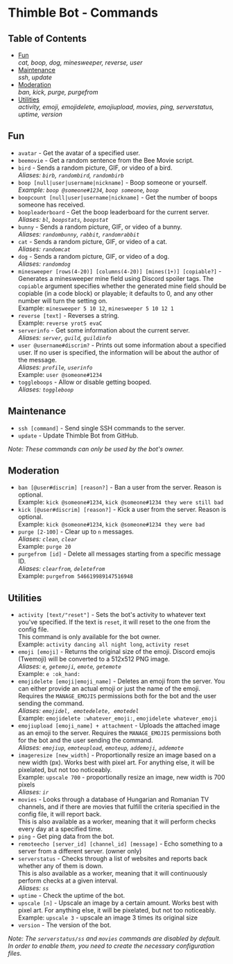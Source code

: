 # Thimble Bot - Commands

## Table of Contents

 * [Fun](#fun)<br>*cat, boop, dog, minesweeper, reverse, user*
 * [Maintenance](#maintenance)<br>*ssh*, *update*
 * [Moderation](#moderation)<br>*ban, kick, purge, purgefrom*
 * [Utilities](#utilities)<br>*activity, emoji, emojidelete, emojiupload, movies, ping, serverstatus, uptime, version*

## Fun

 * `avatar` - Get the avatar of a specified user.
 * `beemovie` - Get a random sentence from the Bee Movie script.
 * `bird` - Sends a random picture, GIF, or video of a bird.<br>*Aliases: `birb`, `randombird`, `randombirb`*
 * `boop [null|user|username|nickname]` - Boop someone or yourself.<br>*Example: `boop @someone#1234`, `boop someone`, `boop`*
 * `boopcount [null|user|username|nickname]` - Get the number of boops someone has received.
 * `boopleaderboard` - Get the boop leaderboard for the current server.<br>*Aliases: `bl`, `boopstats`, `boopstat`*
 * `bunny` - Sends a random picture, GIF, or video of a bunny.<br>*Aliases: `randombunny`, `rabbit`, `randomrabbit`*
 * `cat` - Sends a random picture, GIF, or video of a cat.<br>*Aliases: `randomcat`*
 * `dog` - Sends a random picture, GIF, or video of a dog.<br>*Aliases: `randomdog`*
 * `minesweeper [rows(4-20)] [columns(4-20)] [mines(1+)] [copiable?]` - Generates a minesweeper mine field using Discord spoiler tags. The `copiable` argument specifies whether the generated mine field should be copiable (in a code block) or playable; it defaults to 0, and any other number will turn the setting on.<br>Example: `minesweeper 5 10 12`, `minesweeper 5 10 12 1`
 * `reverse [text]` - Reverses a string.<br>Example: `reverse yrotS evaC`
 * `serverinfo` - Get some information about the current server.<br>*Aliases: `server`, `guild`, `guildinfo`*
 * `user @username#discrim?` - Prints out some information about a specified user. If no user is specified, the information will be about the author of the message.<br>*Aliases: `profile`, `userinfo`*<br>Example: `user @someone#1234`
 * `toggleboops` - Allow or disable getting booped.<br>*Aliases: `toggleboop`*

## Maintenance
 * `ssh [command]` - Send single SSH commands to the server.
 * `update` - Update Thimble Bot from GitHub.

*Note: These commands can only be used by the bot's owner.*

## Moderation

 * `ban [@user#discrim] [reason?]` - Ban a user from the server. Reason is optional.<br>Example: `kick @someone#1234`, `kick @someone#1234 they were still bad`
 * `kick [@user#discrim] [reason?]` - Kick a user from the server. Reason is optional.<br>Example: `kick @someone#1234`, `kick @someone#1234 they were bad`
 * `purge [2-100]` - Clear up to `n` messages.<br>*Aliases: `clean`, `clear`*<br>Example: `purge 20`
 * `purgefrom [id]` - Delete all messages starting from a specific message ID.<br>*Aliases: `clearfrom`, `deletefrom`*<br>Example: `purgefrom 546619989147516948`

## Utilities

 * `activity [text/"reset"]` - Sets the bot's activity to whatever text you've specified. If the text is `reset`, it will reset to the one from the config file.<br>This command is only available for the bot owner.<br>Example: `activity dancing all night long`, `activity reset`
 * `emoji [emoji]` - Returns the original size of the emoji. Discord emojis (Twemoji) will be converted to a 512x512 PNG image.<br>*Aliases: `e`, `getemoji`, `emote`, `getemote`*<br>Example: `e :ok_hand:`
 * `emojidelete [emoji|emoji_name]` - Deletes an emoji from the server. You can either provide an actual emoji or just the name of the emoji. Requires the `MANAGE_EMOJIS` permissions both for the bot and the user sending the command.<br>*Aliases: `emojidel, emotedelete, emotedel`*<br>Example: `emojidelete :whatever_emoji:`, `emojidelete whatever_emoji`
 * `emojiupload [emoji_name] + attachment` - Uploads the attached image as an emoji to the server. Requires the `MANAGE_EMOJIS` permissions both for the bot and the user sending the command.<br>*Aliases: `emojiup`, `emoteupload`, `emoteup`, `addemoji`, `addemote`*
 * `imageresize [new_width]` - Proportionally resize an image based on a new width (px). Works best with pixel art. For anything else, it will be pixelated, but not too noticeably.<br>Example: `upscale 700` - proportionally resize an image, new width is 700 pixels<br>*Aliases: `ir`*
 * `movies` - Looks through a database of Hungarian and Romanian TV channels, and if there are movies that fulfill the criteria specified in the config file, it will report back.<br>This is also available as a worker, meaning that it will perform checks every day at a specified time.
 * `ping` - Get ping data from the bot.
 * `remoteecho [server_id] [channel_id] [message]` - Echo something to a server from a different server. (owner only)
 * `serverstatus` - Checks through a list of websites and reports back whether any of them is down.<br> This is also available as a worker, meaning that it will continuously perform checks at a given interval.<br>*Aliases: `ss`*
 * `uptime` - Check the uptime of the bot.
 * `upscale [n]` - Upscale an image by a certain amount. Works best with pixel art. For anything else, it will be pixelated, but not too noticeably.<br>Example: `upscale 3` - upscale an image 3 times its original size
 * `version` - The version of the bot.

*Note: The `serverstatus/ss` and `movies` commands are disabled by default. In order to enable them, you need to create the necessary configuration files.*
